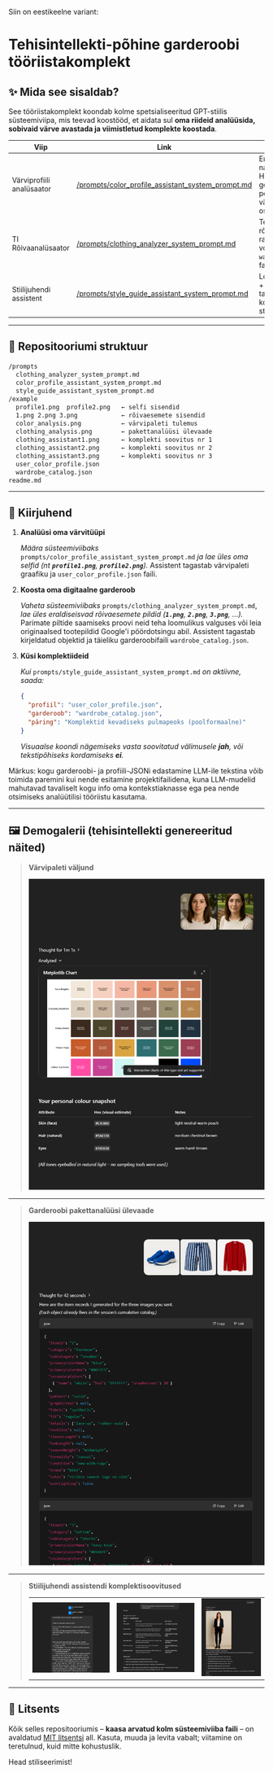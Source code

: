 Siin on eestikeelne variant:

# Tehisintellekti-põhine garderoobi tööriistakomplekt

## ✨ Mida see sisaldab?

See tööriistakomplekt koondab kolme spetsialiseeritud GPT-stiilis süsteemiviipa, mis teevad koostööd, et aidata sul **oma riideid analüüsida, sobivaid värve avastada ja viimistletud komplekte koostada**.

| Viip                      | Link                                                                                                         | Mida see teeb                                                                                                        |
| ------------------------- | ------------------------------------------------------------------------------------------------------------ | -------------------------------------------------------------------------------------------------------------------- |
| Värviprofiili analüsaator | [/prompts/color\_profile\_assistant\_system\_prompt.md](prompts/color_profile_assistant_system_prompt.md)      | Eraldab selfidest sinu naha / juuste / silmade HEX-väärtused ning genereerib personaliseeritud värvipaleti + ostunimekirja. |
| TI Rõivaanalüsaator       | [/prompts/clothing\_analyzer\_system\_prompt.md](prompts/clothing_analyzer_system_prompt.md)                 | Teisendab rõivaesemete fotod rangelt JSON-vormingusse ja haldab `wardrobe_catalog.json` faili.                         |
| Stiilijuhendi assistent   | [/prompts/style\_guide\_assistant\_system\_prompt.md](prompts/style_guide_assistant_system_prompt.md)        | Loeb sinu värvipaletti + garderoobi ning tagastab hinnatud komplekte ja strateegia.                                  |

---

## 📂 Repositooriumi struktuur

```
/prompts
  clothing_analyzer_system_prompt.md
  color_profile_assistant_system_prompt.md
  style_guide_assistant_system_prompt.md
/example
  profile1.png  profile2.png   ← selfi sisendid
  1.png 2.png 3.png            ← rõivaesemete sisendid
  color_analysis.png           ← värvipaleti tulemus
  clothing_analysis.png        ← pakettanalüüsi ülevaade
  clothing_assistant1.png      ← komplekti soovitus nr 1
  clothing_assistant2.png      ← komplekti soovitus nr 2
  clothing_assistant3.png      ← komplekti soovitus nr 3
  user_color_profile.json
  wardrobe_catalog.json
readme.md
```

---

## 🚀 Kiirjuhend

1.  **Analüüsi oma värvitüüpi**

    *Määra süsteemiviibaks* `prompts/color_profile_assistant_system_prompt.md` *ja lae üles oma selfid (nt **`profile1.png`**, **`profile2.png`**).*
    Assistent tagastab värvipaleti graafiku ja `user_color_profile.json` faili.

2.  **Koosta oma digitaalne garderoob**

    *Vaheta süsteemiviibaks* `prompts/clothing_analyzer_system_prompt.md`, *lae üles eraldiseisvad rõivaesemete pildid (**`1.png`**, **`2.png`**, **`3.png`**, …).*
    Parimate piltide saamiseks proovi neid teha loomulikus valguses või leia originaalsed tootepildid Google'i pöördotsingu abil.
    Assistent tagastab kirjeldatud objektid ja täieliku garderoobifaili `wardrobe_catalog.json`.

4.  **Küsi komplektiideid**

    *Kui* `prompts/style_guide_assistant_system_prompt.md` *on aktiivne, saada:*

    ```json
    {
      "profiil": "user_color_profile.json",
      "garderoob": "wardrobe_catalog.json",
      "päring": "Komplektid kevadiseks pulmapeoks (poolformaalne)"
    }
    ```

    *Visuaalse koondi nägemiseks vasta soovitatud välimusele ****jah****, või tekstipõhiseks kordamiseks ****ei****.*

Märkus: kogu garderoobi- ja profiili-JSONi edastamine LLM-ile tekstina võib toimida paremini kui nende esitamine projektifailidena, kuna LLM-mudelid mahutavad tavaliselt kogu info oma kontekstiaknasse ega pea nende otsimiseks analüütilisi tööriistu kasutama.

---

## 🖼️ Demogalerii (tehisintellekti genereeritud näited)

> **Värvipaleti väljund**
>
> ![Värvianalüüs](example/color_analysis.png)

---

> **Garderoobi pakettanalüüsi ülevaade**
>
> ![Riiete analüüs](example/clothing_analysis.png)

---

> **Stiilijuhendi assistendi komplektisoovitused**
>
> |                                                  |                                                  |                                                  |
> |:------------------------------------------------:|:------------------------------------------------:|:------------------------------------------------:|
> | ![Komplekt 1](example/clothing_assistant1.png) | ![Komplekt 2](example/clothing_assistant2.png) | ![Komplekt 3](example/clothing_assistant3.png) |

---

## 📝 Litsents

Kõik selles repositooriumis – **kaasa arvatud kolm süsteemiviiba faili** – on avaldatud [MIT litsentsi](LICENSE) all. Kasuta, muuda ja levita vabalt; viitamine on teretulnud, kuid mitte kohustuslik.

Head stiliseerimist!
